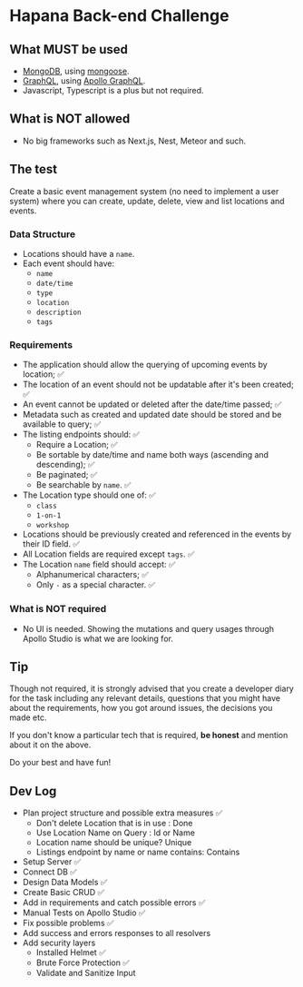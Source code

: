 # Hapana Back-end Challenge

## What MUST be used

- [MongoDB][mongodb-url], using [mongoose][mongoose-url].
- [GraphQL][graphql-url], using [Apollo GraphQL][apollo-graphql-url].
- Javascript, Typescript is a plus but not required.

## What is NOT allowed

- No big frameworks such as Next.js, Nest, Meteor and such.

## The test

Create a basic event management system (no need to implement a user system) where you can create, update, delete, view and list locations and events.

### Data Structure

- Locations should have a `name`.
- Each event should have:
  - `name`
  - `date/time`
  - `type`
  - `location`
  - `description`
  - `tags`

### Requirements

- The application should allow the querying of upcoming events by location; ✅
- The location of an event should not be updatable after it's been created; ✅
- An event cannot be updated or deleted after the date/time passed; ✅
- Metadata such as created and updated date should be stored and be available to query; ✅
- The listing endpoints should: ✅
  - Require a Location; ✅
  - Be sortable by date/time and name both ways (ascending and descending); ✅
  - Be paginated; ✅
  - Be searchable by `name`. ✅
- The Location type should one of: ✅
  - `class`
  - `1-on-1`
  - `workshop`
- Locations should be previously created and referenced in the events by their ID field. ✅
- All Location fields are required except `tags`. ✅
- The Location `name` field should accept: ✅
  - Alphanumerical characters; ✅
  - Only `-` as a special character. ✅
 
### What is NOT required
- No UI is needed. Showing the mutations and query usages through Apollo Studio is what we are looking for.

## Tip

Though not required, it is strongly advised that you create a developer diary for the task including any relevant details, questions that you might have about the requirements, how you got around issues, the decisions you made etc.

If you don't know a particular tech that is required, **be honest** and mention about it on the above.

Do your best and have fun!

## Dev Log

- Plan project structure and possible extra measures  ✅
  - Don't delete Location that is in use : Done
  - Use Location Name on Query : Id or Name
  - Location name should be unique? Unique
  - Listings endpoint by name or name contains: Contains
- Setup Server ✅
- Connect DB ✅
- Design Data Models ✅
- Create Basic CRUD ✅
- Add in requirements and catch possible errors ✅
- Manual Tests on Apollo Studio ✅
- Fix possible problems  ✅
- Add success and errors responses to all resolvers
- Add security layers
  - Installed Helmet ✅
  - Brute Force Protection ✅
  - Validate and Sanitize Input


[mongodb-url]: https://www.mongodb.com/
[mongoose-url]: https://mongoosejs.com/
[graphql-url]: https://graphql.org/
[apollo-graphql-url]: https://www.apollographql.com/